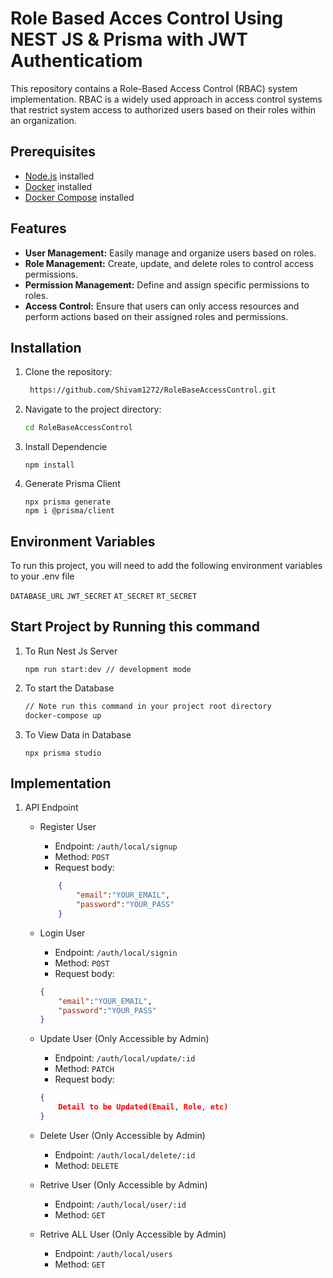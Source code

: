 
# Role Based Acces Control Using NEST JS & Prisma with JWT Authenticatiom

This repository contains a Role-Based Access Control (RBAC) system implementation. RBAC is a widely used approach in access control systems that restrict system access to authorized users based on their roles within an organization.


## Prerequisites

- [Node.js](https://nodejs.org/) installed
- [Docker](https://www.docker.com/) installed
- [Docker Compose](https://docs.docker.com/compose/install/) installed

## Features

- **User Management:** Easily manage and organize users based on roles.
- **Role Management:** Create, update, and delete roles to control access permissions.
- **Permission Management:** Define and assign specific permissions to roles.
- **Access Control:** Ensure that users can only access resources and perform actions based on their assigned roles and permissions.

## Installation

1. Clone the repository:

   ```bash
    https://github.com/Shivam1272/RoleBaseAccessControl.git
   ```

2. Navigate to the project directory:

    ```bash
    cd RoleBaseAccessControl
    ```

3. Install Dependencie
    ```
    npm install 
    ```

4. Generate Prisma Client
    ```
    npx prisma generate
    npm i @prisma/client
    ```
## Environment Variables

To run this project, you will need to add the following environment variables to your .env file

`DATABASE_URL`
`JWT_SECRET`
`AT_SECRET`
`RT_SECRET`


## Start Project by Running this command

1. To Run Nest Js Server
    ```
    npm run start:dev // development mode
    ```

2. To start the Database

    ```bash
    // Note run this command in your project root directory 
    docker-compose up
    ```

3. To View Data in Database
    ```
    npx prisma studio
    ```

## Implementation

1.  API Endpoint
    - Register User
        - Endpoint: `/auth/local/signup`
        - Method: `POST`
        - Request body:
        ```json
            {
                "email":"YOUR_EMAIL",
                "password":"YOUR_PASS"
            }
        ```
    
    - Login User
        - Endpoint: `/auth/local/signin`
        - Method: `POST`
        - Request body:
        ```json
        {
            "email":"YOUR_EMAIL",
            "password":"YOUR_PASS"
        }
        ```
    - Update User (Only Accessible by Admin)
        - Endpoint: `/auth/local/update/:id`
        - Method: `PATCH`
        - Request body:
        ```json
        {
            Detail to be Updated(Email, Role, etc)
        }
        ```
    - Delete User (Only Accessible by Admin)
        - Endpoint: `/auth/local/delete/:id`
        - Method: `DELETE`
    - Retrive User (Only Accessible by Admin)
        - Endpoint: `/auth/local/user/:id`
        - Method: `GET`
    - Retrive ALL User (Only Accessible by Admin)
        - Endpoint: `/auth/local/users`
        - Method: `GET`
